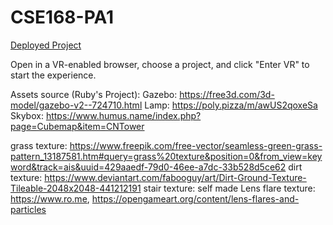 # CSE168-PA1

[Deployed Project](https://jwvonk.github.io/CSE168-PA1/prog1B.html)  

Open in a VR-enabled browser, choose a project, and click "Enter VR" to start the experience.

Assets source (Ruby's Project):
Gazebo: https://free3d.com/3d-model/gazebo-v2--724710.html
Lamp: https://poly.pizza/m/awUS2qoxeSa
Skybox: https://www.humus.name/index.php?page=Cubemap&item=CNTower

grass texture: https://www.freepik.com/free-vector/seamless-green-grass-pattern_13187581.htm#query=grass%20texture&position=0&from_view=keyword&track=ais&uuid=429aaedf-79d0-46ee-a7dc-33b528d5ce62
dirt texture: https://www.deviantart.com/fabooguy/art/Dirt-Ground-Texture-Tileable-2048x2048-441212191
stair texture: self made
Lens flare texture: https://www.ro.me, https://opengameart.org/content/lens-flares-and-particles
